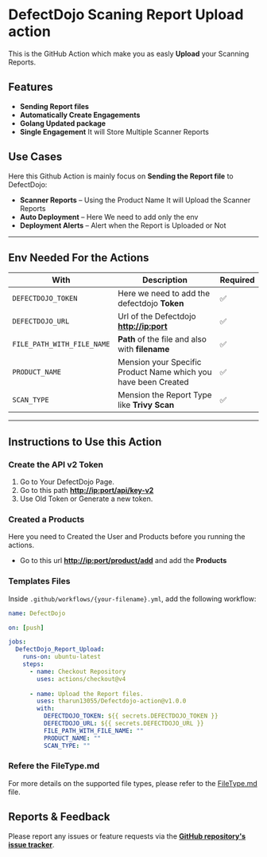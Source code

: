 # DefectDojo Scaning Report Upload action

This is the GitHub Action which make you as easly **Upload** your Scanning Reports.

## Features

- **Sending Report files**
- **Automatically Create Engagements**  
- **Golang Updated package**  
- **Single Engagement** It will Store Multiple Scanner Reports

## Use Cases

Here this Github Action is mainly focus on **Sending the Report file** to DefectDojo:

- **Scanner Reports** – Using the Product Name It will Upload the Scanner Reports
- **Auto Deployment** – Here We need to add only the env
- **Deployment Alerts** – Alert when the Report is Uploaded or Not

---

## Env Needed For the Actions

| With            | Description                                        | Required |
|-----------------|------------------------------------------------|----------|
| `DEFECTDOJO_TOKEN`  | Here we need to add the defectdojo **Token**           | ✅       |
| `DEFECTDOJO_URL`  | Url of the Defectdojo **<http://ip:port>**         | ✅       |
| `FILE_PATH_WITH_FILE_NAME` | **Path** of the file and also with **filename** | ✅       |
| `PRODUCT_NAME` | Mension your Specific Product Name which you have been Created | ✅       |
| `SCAN_TYPE`       | Mension the Report Type like **Trivy Scan**                  | ✅      |

---

## Instructions to Use this Action

### Create the API v2 Token

1. Go to Your DefectDojo Page.
2. Go to this path **<http://ip:port/api/key-v2>**
3. Use Old Token or Generate a new token.

### Created a Products

Here you need to Created the User and Products before you running the actions.

- Go to this url **<http://ip:port/product/add>** and add the **Products**

### Templates Files

Inside `.github/workflows/{your-filename}.yml`, add the following workflow:

```yaml
name: DefectDojo

on: [push]

jobs:
  DefectDojo_Report_Upload:
    runs-on: ubuntu-latest
    steps:
      - name: Checkout Repository
        uses: actions/checkout@v4
      
      - name: Upload the Report files.
        uses: tharun13055/Defectdojo-action@v1.0.0
        with:
          DEFECTDOJO_TOKEN: ${{ secrets.DEFECTDOJO_TOKEN }}
          DEFECTDOJO_URL: ${{ secrets.DEFECTDOJO_URL }}
          FILE_PATH_WITH_FILE_NAME: ""
          PRODUCT_NAME: ""
          SCAN_TYPE: ""
```
### Refere the FileType.md

For more details on the supported file types, please refer to the [FileType.md](./FileType.md) file.

## Reports & Feedback

Please report any issues or feature requests via the **[GitHub repository's issue tracker](https://github.com/THARUN13055/Defectdojo-action/issues)**.
